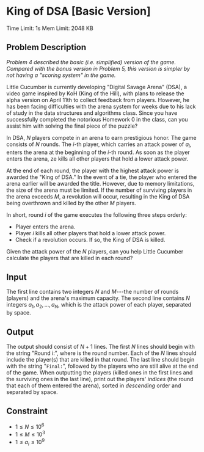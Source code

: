 # King of DSA [Basic Version]
Time Limit: 1s
Mem Limit: 2048 KB

## Problem Description
*Problem 4 described the basic (i.e. simplified) version of the game. Compared with the bonus version in Problem 5, this version is simpler by not having a "scoring system" in the game.*

Little Cucumber is currently developing "Digital Savage Arena" (DSA), a video game inspired by KoH (King of the Hill), with plans to release the alpha version on April 11th to collect feedback from players. However, he has been facing difficulties with the arena system for weeks due to his lack of study in the data structures and algorithms class. Since you have successfully completed the notorious Homework 0 in the class, can you assist him with solving the final piece of the puzzle?

In DSA, $N$ players compete in an arena to earn prestigious honor. The game consists of $N$ rounds. The $i$-th player, which carries an attack power of $a_i$, enters the arena at the beginning of the $i$-th round. As soon as the player enters the arena, ze kills all other players that hold a lower attack power.

At the end of each round, the player with the highest attack power is awarded the "King of DSA." In the event of a tie, the player who entered the arena earlier will be awarded the title. However, due to memory limitations, the size of the arena must be limited. If the number of surviving players in the arena exceeds $M$, a revolution will occur, resulting in the King of DSA being overthrown and killed by the other $M$ players.

In short, round $i$ of the game executes the following three steps orderly:
+ Player enters the arena.
+ Player $i$ kills all other players that hold a lower attack power.
+ Check if a revolution occurs. If so, the King of DSA is killed.

Given the attack power of the $N$ players, can you help Little Cucumber calculate the players that are killed in each round?

## Input
The first line contains two integers $N$ and $M$---the number of rounds (players) and the arena's maximum capacity. The second line contains $N$ integers $a_1,a_2,...,a_N$, which is the attack power of each player, separated by space.
## Output
The output should consist of $N+1$ lines. The first $N$ lines should begin with the string "Round i:", where is the round number. Each of the $N$ lines should include the player(s) that are killed in that round. The last line should begin with the string "`Final:`", followed by the players who are still alive at the end of the game. When outputting the players (killed ones in the first lines and the surviving ones in the last line), print out the players' *indices* (the round that each of them entered the arena), sorted in *descending* order and separated by space.
## Constraint
+ $1\leq N\leq 10^6$
+ $1\leq M\leq 10^3$
+ $1\leq a_i\leq 10^9$
